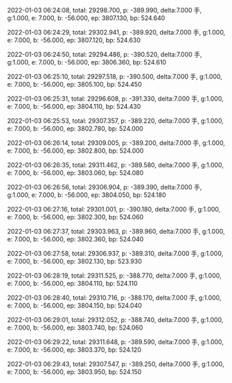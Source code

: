 2022-01-03 06:24:08, total: 29298.700, p: -389.990, delta:7.000 手, g:1.000, e: 7.000, b: -56.000, ep: 3807.130, bp: 524.640

2022-01-03 06:24:29, total: 29302.941, p: -389.920, delta:7.000 手, g:1.000, e: 7.000, b: -56.000, ep: 3807.120, bp: 524.630

2022-01-03 06:24:50, total: 29294.486, p: -390.520, delta:7.000 手, g:1.000, e: 7.000, b: -56.000, ep: 3806.360, bp: 524.610

2022-01-03 06:25:10, total: 29297.518, p: -390.500, delta:7.000 手, g:1.000, e: 7.000, b: -56.000, ep: 3805.100, bp: 524.450

2022-01-03 06:25:31, total: 29296.608, p: -391.330, delta:7.000 手, g:1.000, e: 7.000, b: -56.000, ep: 3804.110, bp: 524.430

2022-01-03 06:25:53, total: 29307.357, p: -389.220, delta:7.000 手, g:1.000, e: 7.000, b: -56.000, ep: 3802.780, bp: 524.000

2022-01-03 06:26:14, total: 29309.005, p: -389.200, delta:7.000 手, g:1.000, e: 7.000, b: -56.000, ep: 3802.800, bp: 524.000

2022-01-03 06:26:35, total: 29311.462, p: -389.580, delta:7.000 手, g:1.000, e: 7.000, b: -56.000, ep: 3803.060, bp: 524.080

2022-01-03 06:26:56, total: 29306.904, p: -389.390, delta:7.000 手, g:1.000, e: 7.000, b: -56.000, ep: 3804.050, bp: 524.180

2022-01-03 06:27:16, total: 29301.001, p: -390.180, delta:7.000 手, g:1.000, e: 7.000, b: -56.000, ep: 3802.300, bp: 524.060

2022-01-03 06:27:37, total: 29303.963, p: -389.960, delta:7.000 手, g:1.000, e: 7.000, b: -56.000, ep: 3802.360, bp: 524.040

2022-01-03 06:27:58, total: 29306.937, p: -389.310, delta:7.000 手, g:1.000, e: 7.000, b: -56.000, ep: 3802.130, bp: 523.930

2022-01-03 06:28:19, total: 29311.525, p: -388.770, delta:7.000 手, g:1.000, e: 7.000, b: -56.000, ep: 3804.110, bp: 524.110

2022-01-03 06:28:40, total: 29310.716, p: -388.170, delta:7.000 手, g:1.000, e: 7.000, b: -56.000, ep: 3804.150, bp: 524.040

2022-01-03 06:29:01, total: 29312.052, p: -388.740, delta:7.000 手, g:1.000, e: 7.000, b: -56.000, ep: 3803.740, bp: 524.060

2022-01-03 06:29:22, total: 29311.648, p: -389.590, delta:7.000 手, g:1.000, e: 7.000, b: -56.000, ep: 3803.370, bp: 524.120

2022-01-03 06:29:43, total: 29307.547, p: -389.250, delta:7.000 手, g:1.000, e: 7.000, b: -56.000, ep: 3803.950, bp: 524.150